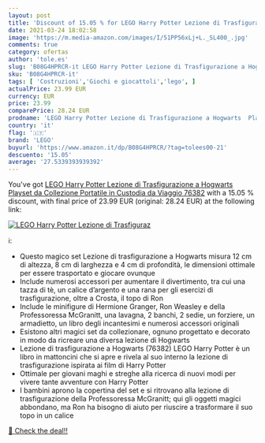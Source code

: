```yaml
---
layout: post
title: 'Discount of 15.05 % for LEGO Harry Potter Lezione di Trasfiguraz'
date: 2021-03-24 18:02:58
image: 'https://m.media-amazon.com/images/I/51PP56xLj+L._SL400_.jpg'
comments: true
category: ofertas
author: 'tole.es'
slug: 'B08G4HPRCR-it LEGO Harry Potter Lezione di Trasfigurazione a Hogwarts...'
sku: 'B08G4HPRCR-it'
tags: [ 'Costruzioni','Giochi e giocattoli','lego', ]
actualPrice: 23.99 EUR
currency: EUR
price: 23.99
comparePrice: 28.24 EUR
prodname: 'LEGO Harry Potter Lezione di Trasfigurazione a Hogwarts  Playset da Collezione Portatile in Custodia da Viaggio  76382'
country: 'it'
flag: '🇮🇹'
brand: 'LEGO'
buyurl: 'https://www.amazon.it/dp/B08G4HPRCR/?tag=tolees00-21'
descuento: '15.05'
average: '27.5339393939392'
---
```


You've got [LEGO Harry Potter Lezione di Trasfigurazione a Hogwarts  Playset da Collezione Portatile in Custodia da Viaggio  76382](https://www.amazon.it/dp/B08G4HPRCR/?tag=tolees00-21) with a  15.05 % discount, with final price of 23.99 EUR (original: 28.24 EUR) at the following link:

[![LEGO Harry Potter Lezione di Trasfiguraz](https://m.media-amazon.com/images/I/51PP56xLj+L._SL400_.jpg)](https://www.amazon.it/dp/B08G4HPRCR/?tag=tolees00-21)

ℹ️:

- Questo magico set Lezione di trasfigurazione a Hogwarts misura 12 cm di altezza, 8 cm di larghezza e 4 cm di profondità, le dimensioni ottimale per essere trasportato e giocare ovunque
- Include numerosi accessori per aumentare il divertimento, tra cui una tazza di tè, un calice d’argento e una rana per gli esercizi di trasfigurazione, oltre a Crosta, il topo di Ron
- Include le minifigure di Hermione Granger, Ron Weasley e della Professoressa McGranitt, una lavagna, 2 banchi, 2 sedie, un forziere, un armadietto, un libro degli incantesimi e numerosi accessori originali
- Esistono altri magici set da collezionare, ognuno progettato e decorato in modo da ricreare una diversa lezione di Hogwarts
- Lezione di trasfigurazione a Hogwarts (76382) LEGO Harry Potter è un libro in mattoncini che si apre e rivela al suo interno la lezione di trasfigurazione ispirata ai film di Harry Potter
- Ottimale per giovani maghi e streghe alla ricerca di nuovi modi per vivere tante avventure con Harry Potter
- I bambini aprono la copertina del set e si ritrovano alla lezione di trasfigurazione della Professoressa McGranitt; qui gli oggetti magici abbondano, ma Ron ha bisogno di aiuto per riuscire a trasformare il suo topo in un calice

[🛒 Check the deal!!](https://www.amazon.it/dp/B08G4HPRCR/?tag=tolees00-21)
